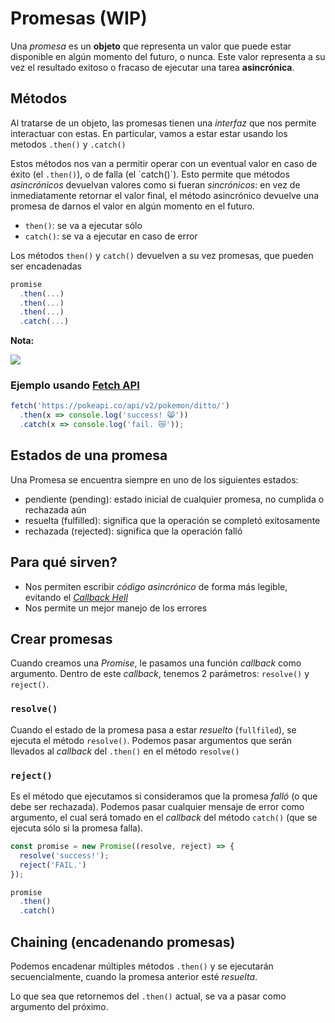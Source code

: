 # Promesas (WIP)

Una _promesa_ es un **objeto** que representa un valor que puede estar disponible en algún momento del futuro, o nunca. 
Este valor representa a su vez el resultado exitoso o fracaso de ejecutar una tarea **asincrónica**.

## Métodos

Al tratarse de un objeto, las promesas tienen una _interfaz_ que nos permite interactuar con estas. 
En particular, vamos a estar estar usando los metodos `.then()` y `.catch()`

Estos métodos nos van a permitir operar con un eventual valor en caso de éxito (el `.then()`), o de falla (el ´catch()´). Esto permite que métodos _asincrónicos_ devuelvan valores como si fueran _sincrónicos_: en vez de inmediatamente retornar el valor final, el método asincrónico devuelve una promesa de darnos el valor en algún momento en el futuro.

- `then()`: se va a ejecutar sólo
- `catch()`: se va a ejecutar en caso de error

Los métodos `then()` y `catch()` devuelven a su vez promesas, que pueden ser encadenadas

```js
promise
  .then(...)
  .then(...)
  .then(...)
  .catch(...)
```

**Nota:**

![](https://i.imgur.com/xA4ea9r.png)

### Ejemplo usando [Fetch API](https://developer.mozilla.org/en-US/docs/Web/API/Fetch_API)

```js
fetch('https://pokeapi.co/api/v2/pokemon/ditto/')
  .then(x => console.log('success! 😸'))
  .catch(x => console.log('fail. 😿'));
```

## Estados de una promesa

Una Promesa se encuentra siempre en uno de los siguientes estados:

- pendiente (pending): estado inicial de cualquier promesa, no cumplida o rechazada aún
- resuelta (fulfilled): significa que la operación se completó exitosamente
- rechazada (rejected): significa que la operación falló

## Para qué sirven?

- Nos permiten escribir _código asincrónico_ de forma más legible, evitando el [_Callback Hell_](http://callbackhell.com/)
- Nos permite un mejor manejo de los errores

## Crear promesas

Cuando creamos una _Promise_, le pasamos una función _callback_ como argumento. Dentro de este _callback_, tenemos 2 parámetros: `resolve()` y `reject()`.

### `resolve()` 

Cuando el estado de la promesa pasa a estar _resuelto_ (`fullfiled`), se ejecuta el método `resolve()`. Podemos pasar argumentos que serán llevados al _callback_ del `.then()` en el método `resolve()`

### `reject()`

Es el método que ejecutamos si consideramos que la promesa _falló_ (o que debe ser rechazada). Podemos pasar cualquier mensaje de error como argumento, el cual será tomado en el _callback_ del método `catch()` (que se ejecuta sólo si la promesa falla).

```js
const promise = new Promise((resolve, reject) => {
  resolve('success!');
  reject('FAIL.')
});

promise
  .then()
  .catch()
```

## Chaining (encadenando promesas)

Podemos encadenar múltiples métodos `.then()` y se ejecutarán secuencialmente, cuando la promesa anterior esté _resuelta_.

Lo que sea que retornemos del `.then()` actual, se va a pasar como argumento del próximo.
